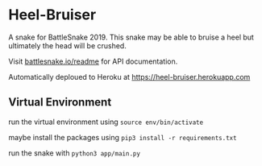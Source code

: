 # Heel-Bruiser

A snake for BattleSnake 2019. This snake may be able to bruise a heel but ultimately the head will be crushed. 

Visit [battlesnake.io/readme](http://battlesnake.io/readme) for API documentation.

Automatically deploued to Heroku at https://heel-bruiser.herokuapp.com

## Virtual Environment

run the virtual environment using `source env/bin/activate`

maybe install the packages using `pip3 install -r requirements.txt`

run the snake with `python3 app/main.py`
